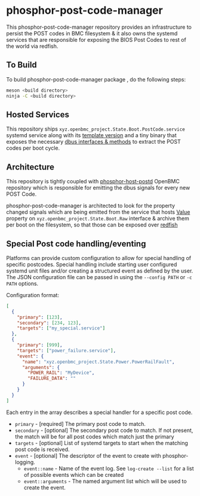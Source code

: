 # phosphor-post-code-manager

This phosphor-post-code-manager repository provides an infrastructure to persist
the POST codes in BMC filesystem & it also owns the systemd services that are
responsible for exposing the BIOS Post Codes to rest of the world via redfish.

## To Build

To build phosphor-post-code-manager package , do the following steps:

```bash
meson <build directory>
ninja -C <build directory>
```

## Hosted Services

This repository ships `xyz.openbmc_project.State.Boot.PostCode.service` systemd
service along with its
[template version](https://github.com/openbmc/docs/blob/master/designs/multi-host-postcode.md)
and a tiny binary that exposes the necessary
[dbus interfaces & methods](https://github.com/openbmc/phosphor-dbus-interfaces/blob/master/yaml/xyz/openbmc_project/State/Boot/PostCode.interface.yaml)
to extract the POST codes per boot cycle.

## Architecture

This repository is tightly coupled with
[phosphor-host-postd](https://github.com/openbmc/phosphor-host-postd) OpenBMC
repository which is responsible for emitting the dbus signals for every new POST
Code.

phosphor-post-code-manager is architected to look for the property changed
signals which are being emitted from the service that hosts
[Value](https://github.com/openbmc/phosphor-dbus-interfaces/blob/master/yaml/xyz/openbmc_project/State/Boot/Raw.interface.yaml)
property on `xyz.openbmc_project.State.Boot.Raw` interface & archive them per
boot on the filesystem, so that those can be exposed over
[redfish](https://github.com/openbmc/docs/blob/master/designs/redfish-postcodes.md)

## Special Post code handling/eventing

Platforms can provide custom configuration to allow for special handling of
specific postcodes. Special handling include starting user configured systemd
unit files and/or creating a structured event as defined by the user. The JSON
configuration file can be passed in using the `--config PATH` or `-c PATH`
options.

Configuration format:

```json
[
  {
    "primary": [123],
    "secondary": [234, 123],
    "targets": ["my_special.service"]
  },
  {
    "primary": [999],
    "targets": ["power_failure.service"],
    "event": {
      "name": "xyz.openbmc_project.State.Power.PowerRailFault",
      "arguments": {
        "POWER_RAIL": "MyDevice",
        "FAILURE_DATA": ""
      }
    }
  }
]
```

Each entry in the array describes a special handler for a specific post code.

- `primary` - [required] The primary post code to match.
- `secondary` - [optional] The secondary post code to match. If not present, the
  match will be for all post codes which match just the primary
- `targets` - [optional] List of systemd targets to start when the matching post
  code is received.
- `event` - [optional] The descriptor of the event to create with
  phosphor-logging.
  - `event::name` - Name of the event log. See `log-create --list` for a list of
    possible events which can be created
  - `event::arguments` - The named argument list which will be used to create
    the event.
